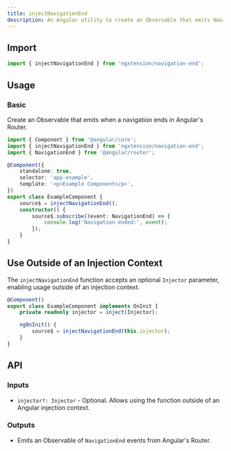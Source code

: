 ```yaml
---
title: injectNavigationEnd
description: An Angular utility to create an Observable that emits NavigationEnd events from the Angular Router.
---
```


## Import

```ts
import { injectNavigationEnd } from 'ngxtension/navigation-end';
```

## Usage

### Basic

Create an Observable that emits when a navigation ends in Angular's Router.

```ts
import { Component } from '@angular/core';
import { injectNavigationEnd } from 'ngxtension/navigation-end';
import { NavigationEnd } from '@angular/router';

@Component({
	standalone: true,
	selector: 'app-example',
	template: '<p>Example Component</p>',
})
export class ExampleComponent {
	source$ = injectNavigationEnd();
	constructor() {
		source$.subscribe((event: NavigationEnd) => {
			console.log('Navigation ended:', event);
		});
	}
}
```

## Use Outside of an Injection Context

The `injectNavigationEnd` function accepts an optional `Injector` parameter, enabling usage outside of an injection context.

```ts
@Component()
export class ExampleComponent implements OnInit {
	private readonly injector = inject(Injector);

	ngOnInit() {
		source$ = injectNavigationEnd(this.injector);
	}
}
```

## API

### Inputs

- `injector?: Injector` - Optional. Allows using the function outside of an Angular injection context.

### Outputs

- Emits an Observable of `NavigationEnd` events from Angular's Router.
